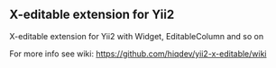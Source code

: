 X-editable extension for Yii2
-----------------------------

X-editable extension for Yii2 with Widget, EditableColumn and so on

For more info see wiki:
https://github.com/hiqdev/yii2-x-editable/wiki